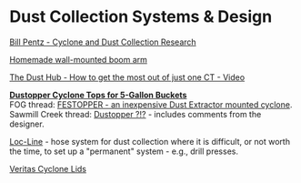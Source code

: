 # Dust Collection Systems & Design

[Bill Pentz - Cyclone and Dust Collection Research](http://billpentz.com/woodworking/cyclone/)

[Homemade wall-mounted boom arm](http://festoolownersgroup.com/festool-jigs-tool-enhancements/homemade-wall0-mounted-boom-arm/)

[The Dust Hub - How to get the most out of just one CT - Video](http://festoolownersgroup.com/festool-jigs-tool-enhancements/the-dust-hub-how-to-get-the-most-out-of-just-one-ct-video/)

**[Dustopper Cyclone Tops for 5-Gallon Buckets](http://dustopper.com)**  
FOG thread: [FESTOPPER - an inexpensive Dust Extractor mounted cyclone](http://festoolownersgroup.com/festool-jigs-tool-enhancements/festopper-an-inexpensive-dust-extractor-mounted-cyclone/).  
Sawmill Creek thread: [Dustopper ?!?](https://sawmillcreek.org/showthread.php?266218-Dustopper-) - includes comments from the designer.

[Loc-Line](https://www.loc-line.com/products/2-5-vacuum-hose/) - hose system for dust collection where it is difficult, or not worth the time, to set up a "permanent" system - e.g., drill presses.

[Veritas Cyclone Lids](http://www.leevalley.com/en/wood/page.aspx?p=30282) 
